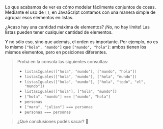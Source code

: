 Lo que acabamos de ver es cómo modelar fácilmente conjuntos de cosas. Mediante el uso de `[]`, en JavaScript contamos con una manera simple de agrupar esos elementos en listas.

¿Acaso hay una cantidad máxima de elementos? ¡No, no hay límite! Las listas pueden tener cualquier cantidad de elementos.

Y no sólo eso, sino que además, el orden es importante. Por ejemplo, no es lo mismo `["hola", "mundo"]` que `["mundo", "hola"]`: ambos tienen los mismos elementos, pero en posiciones diferentes.

> Probá en la consola las siguientes consultas: 
> 
> * `listasIguales(["hola", "mundo"], ["mundo", "hola"])`
> * `listasIguales(["hola", "mundo"], ["hola", "mundo"])`
> * `listasIguales(["hola", "mundo"], ["hola", "todo", "el", "mundo"])`
> * `listasIguales(["hola"], ["hola", "mundo"])`
> * `["hola", "mundo"] === ["mundo", "hola"]`
> * `personas`
> * `["mara", "julian"] === personas`
> * `personas === personas`

> ¿Qué conclusiones podés sacar? :thought_balloon:
